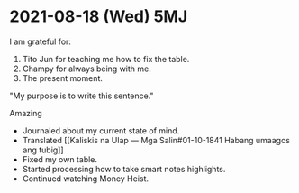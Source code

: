 # 2021-08-18 (Wed) 5MJ

I am grateful for:

1. Tito Jun for teaching me how to fix the table.
2. Champy for always being with me.
3. The present moment.

"My purpose is to write this sentence."

Amazing

- Journaled about my current state of mind.
- Translated [[Kaliskis na Ulap — Mga Salin#01-10-1841 Habang umaagos ang tubig]]
- Fixed my own table.
- Started processing how to take smart notes highlights.
- Continued watching Money Heist.

